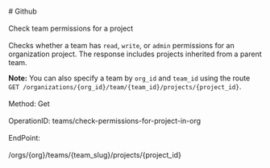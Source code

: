 <br>#     Github</br>
<br>Check team permissions for a project</br>
<br>Checks whether a team has `read`, `write`, or `admin` permissions for an organization project. The response includes projects inherited from a parent team.

**Note:** You can also specify a team by `org_id` and `team_id` using the route `GET /organizations/{org_id}/team/{team_id}/projects/{project_id}`.</br>
<br>Method: Get</br>
<br>OperationID: teams/check-permissions-for-project-in-org</br>
<br>EndPoint:</br>
<br>/orgs/{org}/teams/{team_slug}/projects/{project_id}</br>
